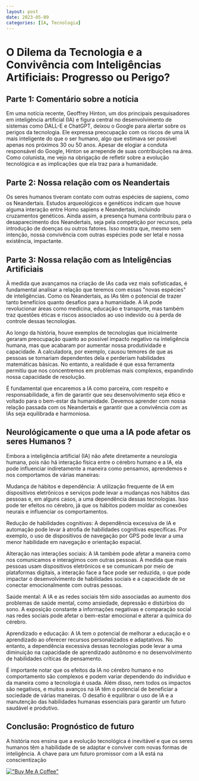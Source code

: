 ```yaml
---
layout: post
date: 2023-05-09
categories: [IA, Tecnologia]
---
```


# O Dilema da Tecnologia e a Convivência com Inteligências Artificiais: Progresso ou Perigo?

## Parte 1: Comentário sobre a notícia

Em uma notícia recente, Geoffrey Hinton, um dos principais pesquisadores em inteligência artificial (IA) e figura central no desenvolvimento de sistemas como DALL-E e ChatGPT, deixou o Google para alertar sobre os perigos da tecnologia. Ele expressa preocupação com os riscos de uma IA mais inteligente do que o ser humano, algo que estimava ser possível apenas nos próximos 30 ou 50 anos. Apesar de elogiar a conduta responsável do Google, Hinton se arrepende de suas contribuições na área. Como colunista, me vejo na obrigação de refletir sobre a evolução tecnológica e as implicações que ela traz para a humanidade.

## Parte 2: Nossa relação com os Neandertais

Os seres humanos tiveram contato com outras espécies de sapiens, como os Neandertais. Estudos arqueológicos e genéticos indicam que houve alguma interação entre Homo sapiens e Neandertais, incluindo cruzamentos genéticos. Ainda assim, a presença humana contribuiu para o desaparecimento dos Neandertais, seja pela competição por recursos, pela introdução de doenças ou outros fatores. Isso mostra que, mesmo sem intenção, nossa convivência com outras espécies pode ser letal e nossa existência, impactante.

## Parte 3: Nossa relação com as Inteligências Artificiais

À medida que avançamos na criação de IAs cada vez mais sofisticadas, é fundamental analisar a relação que teremos com essas "novas espécies" de inteligências. Como os Neandertais, as IAs têm o potencial de trazer tanto benefícios quanto desafios para a humanidade. A IA pode revolucionar áreas como medicina, educação e transporte, mas também traz questões éticas e riscos associados ao uso indevido ou à perda de controle dessas tecnologias.

Ao longo da história, houve exemplos de tecnologias que inicialmente geraram preocupação quanto ao possível impacto negativo na inteligência humana, mas que acabaram por aumentar nossa produtividade e capacidade. A calculadora, por exemplo, causou temores de que as pessoas se tornariam dependentes dela e perderiam habilidades matemáticas básicas. No entanto, a realidade é que essa ferramenta permitiu que nos concentremos em problemas mais complexos, expandindo nossa capacidade de resolução.

É fundamental que encaremos a IA como parceira, com respeito e responsabilidade, a fim de garantir que seu desenvolvimento seja ético e voltado para o bem-estar da humanidade. Devemos aprender com nossa relação passada com os Neandertais e garantir que a convivência com as IAs seja equilibrada e harmoniosa.

## Neurológicamente o que uma a IA pode afetar os seres Humanos ?

Embora a inteligência artificial (IA) não afete diretamente a neurologia humana, pois não há interação física entre o cérebro humano e a IA, ela pode influenciar indiretamente a maneira como pensamos, aprendemos e nos comportamos de várias maneiras:

Mudança de hábitos e dependência: A utilização frequente de IA em dispositivos eletrônicos e serviços pode levar a mudanças nos hábitos das pessoas e, em alguns casos, a uma dependência dessas tecnologias. Isso pode ter efeitos no cérebro, já que os hábitos podem moldar as conexões neurais e influenciar os comportamentos.

Redução de habilidades cognitivas: A dependência excessiva de IA e automação pode levar à atrofia de habilidades cognitivas específicas. Por exemplo, o uso de dispositivos de navegação por GPS pode levar a uma menor habilidade em navegação e orientação espacial.

Alteração nas interações sociais: A IA também pode afetar a maneira como nos comunicamos e interagimos com outras pessoas. À medida que mais pessoas usam dispositivos eletrônicos e se comunicam por meio de plataformas digitais, a interação face a face pode ser reduzida, o que pode impactar o desenvolvimento de habilidades sociais e a capacidade de se conectar emocionalmente com outras pessoas.

Saúde mental: A IA e as redes sociais têm sido associadas ao aumento dos problemas de saúde mental, como ansiedade, depressão e distúrbios do sono. A exposição constante a informações negativas e comparação social nas redes sociais pode afetar o bem-estar emocional e alterar a química do cérebro.

Aprendizado e educação: A IA tem o potencial de melhorar a educação e o aprendizado ao oferecer recursos personalizados e adaptativos. No entanto, a dependência excessiva dessas tecnologias pode levar a uma diminuição na capacidade de aprendizado autônomo e no desenvolvimento de habilidades críticas de pensamento.

É importante notar que os efeitos da IA no cérebro humano e no comportamento são complexos e podem variar dependendo do indivíduo e da maneira como a tecnologia é usada. Além disso, nem todos os impactos são negativos, e muitos avanços na IA têm o potencial de beneficiar a sociedade de várias maneiras. O desafio é equilibrar o uso de IA e a manutenção das habilidades humanas essenciais para garantir um futuro saudável e produtivo.

## Conclusão: Prognóstico de futuro

A história nos ensina que a evolução tecnológica é inevitável e que os seres humanos têm a habilidade de se adaptar e conviver com novas formas de inteligência. A chave para um futuro promissor com a IA está na conscientização

[!["Buy Me A Coffee"](https://user-images.githubusercontent.com/1376749/120938564-50c59780-c6e1-11eb-814f-22a0399623c5.png)](https://www.buymeacoffee.com/govinda777)